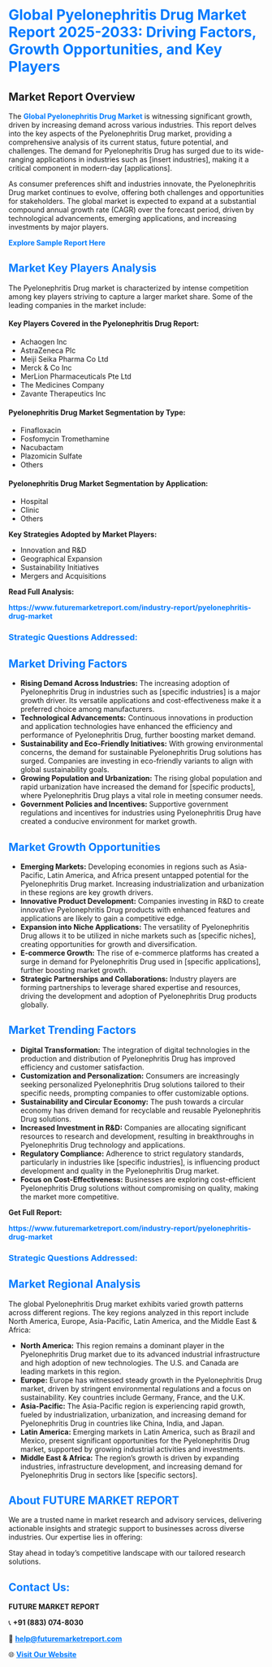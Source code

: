 <h1 style="color: #007BFF;">Global Pyelonephritis Drug Market Report 2025-2033: Driving Factors, Growth Opportunities, and Key Players</h1>

<section id="overview">
<h2>Market Report Overview</h2>
<p>The <a href="https://www.futuremarketreport.com/industry-report/pyelonephritis-drug-market" style="color: #007BFF; text-decoration: none;"><strong>Global Pyelonephritis Drug Market</strong></a> is witnessing significant growth, driven by increasing demand across various industries. This report delves into the key aspects of the Pyelonephritis Drug market, providing a comprehensive analysis of its current status, future potential, and challenges. The demand for Pyelonephritis Drug has surged due to its wide-ranging applications in industries such as [insert industries], making it a critical component in modern-day [applications].</p>
<p>As consumer preferences shift and industries innovate, the Pyelonephritis Drug market continues to evolve, offering both challenges and opportunities for stakeholders. The global market is expected to expand at a substantial compound annual growth rate (CAGR) over the forecast period, driven by technological advancements, emerging applications, and increasing investments by major players.</p>
</section>

<section id="overview">
<p><a href="https://www.futuremarketreport.com/request-sample/reportId=53611" style="color: #007BFF; text-decoration: none;"><strong>Explore Sample Report Here</strong></a></p>
</section>

<section id="key-players">
<h2 style="color: #007BFF;">Market Key Players Analysis</h2>
<p>The Pyelonephritis Drug market is characterized by intense competition among key players striving to capture a larger market share. Some of the leading companies in the market include:</p>
<h4>Key Players Covered in the Pyelonephritis Drug Report:</h4>
<ul><li>Achaogen Inc</li><li>AstraZeneca Plc</li><li>Meiji Seika Pharma Co Ltd</li><li>Merck &amp; Co Inc</li><li>MerLion Pharmaceuticals Pte Ltd</li><li>The Medicines Company</li><li>Zavante Therapeutics Inc</li></ul>
<h4>Pyelonephritis Drug Market Segmentation by Type:</h4>
<ul><li>Finafloxacin</li><li>Fosfomycin Tromethamine</li><li>Nacubactam</li><li>Plazomicin Sulfate</li><li>Others</li></ul>

<h4>Pyelonephritis Drug Market Segmentation by Application:</h4>
<ul><li>Hospital</li><li>Clinic</li><li>Others</li></ul>
<p><strong>Key Strategies Adopted by Market Players:</strong></p>
<ul>
<li>Innovation and R&D</li>
<li>Geographical Expansion</li>
<li>Sustainability Initiatives</li>
<li>Mergers and Acquisitions</li>
</ul>
</section>

<section>
<p><strong>Read Full Analysis: </strong></p><a href="https://www.futuremarketreport.com/industry-report/pyelonephritis-drug-market" style="color: #007BFF; text-decoration: none;"><strong>https://www.futuremarketreport.com/industry-report/pyelonephritis-drug-market</strong></a>
<h3 style="color: #007BFF;">Strategic Questions Addressed:</h3>
</section>

<section id="driving-factors">
<h2 style="color: #007BFF;">Market Driving Factors</h2>
<ul>
<li><strong>Rising Demand Across Industries:</strong> The increasing adoption of Pyelonephritis Drug in industries such as [specific industries] is a major growth driver. Its versatile applications and cost-effectiveness make it a preferred choice among manufacturers.</li>
<li><strong>Technological Advancements:</strong> Continuous innovations in production and application technologies have enhanced the efficiency and performance of Pyelonephritis Drug, further boosting market demand.</li>
<li><strong>Sustainability and Eco-Friendly Initiatives:</strong> With growing environmental concerns, the demand for sustainable Pyelonephritis Drug solutions has surged. Companies are investing in eco-friendly variants to align with global sustainability goals.</li>
<li><strong>Growing Population and Urbanization:</strong> The rising global population and rapid urbanization have increased the demand for [specific products], where Pyelonephritis Drug plays a vital role in meeting consumer needs.</li>
<li><strong>Government Policies and Incentives:</strong> Supportive government regulations and incentives for industries using Pyelonephritis Drug have created a conducive environment for market growth.</li>
</ul>
</section>

<section id="growth-opportunities">
<h2 style="color: #007BFF;">Market Growth Opportunities</h2>
<ul>
<li><strong>Emerging Markets:</strong> Developing economies in regions such as Asia-Pacific, Latin America, and Africa present untapped potential for the Pyelonephritis Drug market. Increasing industrialization and urbanization in these regions are key growth drivers.</li>
<li><strong>Innovative Product Development:</strong> Companies investing in R&D to create innovative Pyelonephritis Drug products with enhanced features and applications are likely to gain a competitive edge.</li>
<li><strong>Expansion into Niche Applications:</strong> The versatility of Pyelonephritis Drug allows it to be utilized in niche markets such as [specific niches], creating opportunities for growth and diversification.</li>
<li><strong>E-commerce Growth:</strong> The rise of e-commerce platforms has created a surge in demand for Pyelonephritis Drug used in [specific applications], further boosting market growth.</li>
<li><strong>Strategic Partnerships and Collaborations:</strong> Industry players are forming partnerships to leverage shared expertise and resources, driving the development and adoption of Pyelonephritis Drug products globally.</li>
</ul>
</section>

<section id="trending-factors">
<h2 style="color: #007BFF;">Market Trending Factors</h2>
<ul>
<li><strong>Digital Transformation:</strong> The integration of digital technologies in the production and distribution of Pyelonephritis Drug has improved efficiency and customer satisfaction.</li>
<li><strong>Customization and Personalization:</strong> Consumers are increasingly seeking personalized Pyelonephritis Drug solutions tailored to their specific needs, prompting companies to offer customizable options.</li>
<li><strong>Sustainability and Circular Economy:</strong> The push towards a circular economy has driven demand for recyclable and reusable Pyelonephritis Drug solutions.</li>
<li><strong>Increased Investment in R&D:</strong> Companies are allocating significant resources to research and development, resulting in breakthroughs in Pyelonephritis Drug technology and applications.</li>
<li><strong>Regulatory Compliance:</strong> Adherence to strict regulatory standards, particularly in industries like [specific industries], is influencing product development and quality in the Pyelonephritis Drug market.</li>
<li><strong>Focus on Cost-Effectiveness:</strong> Businesses are exploring cost-efficient Pyelonephritis Drug solutions without compromising on quality, making the market more competitive.</li>
</ul>
</section>

<section>
<p><strong>Get Full Report: </strong></p><a href="https://www.futuremarketreport.com/industry-report/pyelonephritis-drug-market" style="color: #007BFF; text-decoration: none;"><strong>https://www.futuremarketreport.com/industry-report/pyelonephritis-drug-market</strong></a>
<h3 style="color: #007BFF;">Strategic Questions Addressed:</h3>
</section>


<section id="regional-analysis">
<h2 style="color: #007BFF;">Market Regional Analysis</h2>
<p>The global Pyelonephritis Drug market exhibits varied growth patterns across different regions. The key regions analyzed in this report include North America, Europe, Asia-Pacific, Latin America, and the Middle East & Africa:</p>
<ul>
<li><strong>North America:</strong> This region remains a dominant player in the Pyelonephritis Drug market due to its advanced industrial infrastructure and high adoption of new technologies. The U.S. and Canada are leading markets in this region.</li>
<li><strong>Europe:</strong> Europe has witnessed steady growth in the Pyelonephritis Drug market, driven by stringent environmental regulations and a focus on sustainability. Key countries include Germany, France, and the U.K.</li>
<li><strong>Asia-Pacific:</strong> The Asia-Pacific region is experiencing rapid growth, fueled by industrialization, urbanization, and increasing demand for Pyelonephritis Drug in countries like China, India, and Japan.</li>
<li><strong>Latin America:</strong> Emerging markets in Latin America, such as Brazil and Mexico, present significant opportunities for the Pyelonephritis Drug market, supported by growing industrial activities and investments.</li>
<li><strong>Middle East & Africa:</strong> The region’s growth is driven by expanding industries, infrastructure development, and increasing demand for Pyelonephritis Drug in sectors like [specific sectors].</li>
</ul>
</section>

<footer>
<h2 style="color: #007BFF;">About FUTURE MARKET REPORT</h2>
<p>We are a trusted name in market research and advisory services, delivering actionable insights and strategic support to businesses across diverse industries. Our expertise lies in offering:</p>

<p>Stay ahead in today’s competitive landscape with our tailored research solutions.</p>

<h2 style="color: #007BFF;">Contact Us:</h2>
<p><strong>FUTURE MARKET REPORT</strong></p>
<p>📞 <strong>+91 (883) 074-8030</strong></p>
<p>📧 <strong><a href="mailto:help@futuremarketreport.com" style="color: #007BFF;">help@futuremarketreport.com</a></strong></p>
<p>🌐 <strong><a href="https://www.futuremarketreport.com/" style="color: #007BFF;">Visit Our Website</a></strong></p>
</footer>